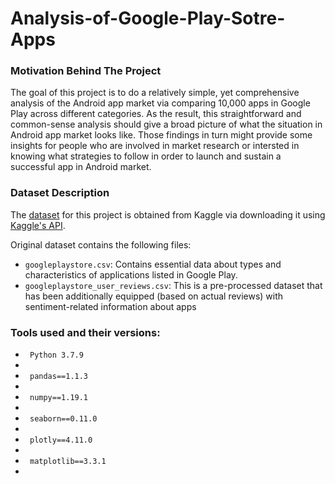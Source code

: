 # Analysis-of-Google-Play-Sotre-Apps

### Motivation Behind The Project
The goal of this project is to do a relatively simple, yet comprehensive analysis of the Android app market via comparing 10,000 apps in Google Play across different categories. As the result, this straightforward and common-sense analysis should give a broad picture of what the situation in Android app market looks like. Those findings in turn might provide some insights for people who are involved in market research or intersted in knowing what strategies to follow in order to launch and sustain a successful app in Android market.


### Dataset Description
The [dataset]('https://www.kaggle.com/lava18/google-play-store-apps') for this project is obtained from Kaggle via downloading it using [Kaggle's API](https://www.kaggle.com/docs/api). 

Original dataset contains the following files:
<ul>
<li><code>googleplaystore.csv</code>: Contains essential data about types and characteristics of applications listed in Google Play.</li>
<li><code>googleplaystore_user_reviews.csv</code>: This is a pre-processed dataset that has been additionally equipped (based on actual reviews) with sentiment-related information about apps</li>
</ul>

### Tools used and their versions:
<ul>
<li><code> Python 3.7.9 </code><li/>  
<li> <code> pandas==1.1.3 </code><li/>  
<li> <code> numpy==1.19.1 </code><li/>
<li> <code> seaborn==0.11.0 </code><li/>
<li> <code> plotly==4.11.0 </code><li/>
<li> <code> matplotlib==3.3.1 </code><li/>
</ul>

